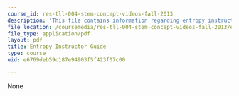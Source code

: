 ```yaml
---
course_id: res-tll-004-stem-concept-videos-fall-2013
description: 'This file contains information regarding entropy instructor guide. '
file_location: /coursemedia/res-tll-004-stem-concept-videos-fall-2013/e6769deb59c187e94903f5f423f07c00_MITRES_TLL-004F13_EntGuide.pdf
file_type: application/pdf
layout: pdf
title: Entropy Instructor Guide
type: course
uid: e6769deb59c187e94903f5f423f07c00

---
```

None